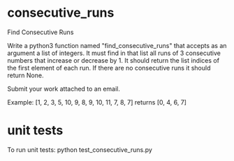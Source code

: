 # consecutive_runs

Find Consecutive Runs

Write a python3 function named "find_consecutive_runs" that accepts as an argument a list of integers. It must find in that list all runs of 3 consecutive numbers that increase or decrease by 1. It should return the list indices of the first element of each run. If there are no consecutive runs it should return None.

Submit your work attached to an email.

Example: [1, 2, 3, 5, 10, 9, 8, 9, 10, 11, 7, 8, 7] returns [0, 4, 6, 7]


# unit tests
To run unit tests: python test_consecutive_runs.py
